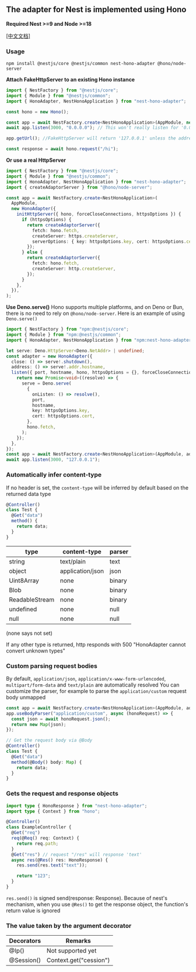 ## The adapter for Nest is implemented using Hono

**Required Nest >=9 and Node >=18**

[[中文文档]](./README.zh.md)

### Usage

`npm install @nestjs/core @nestjs/common nest-hono-adapter @hono/node-server`

**Attach FakeHttpServer to an existing Hono instance**

```ts
import { NestFactory } from "@nestjs/core";
import { Module } from "@nestjs/common";
import { HonoAdapter, NestHonoApplication } from "nest-hono-adapter";

const hono = new Hono();

const app = await NestFactory.create<NestHonoApplication>(AppModule, new HonoAdapter({ hono }));
await app.listen(3000, "0.0.0.0"); // This won't really listen for '0.0.0.0', HonoAdapter will create a FakeHttpServer because Nest depends on it

app.getUrl(); //FakeHttpServer will return '127.0.0.1' unless the address parameter was passed when creating the HonoAdapter

const response = await hono.request("/hi");
```

**Or use a real HttpServer**

```ts
import { NestFactory } from "@nestjs/core";
import { Module } from "@nestjs/common";
import { HonoAdapter, NestHonoApplication } from "nest-hono-adapter";
import { createAdaptorServer } from "@hono/node-server";

const app = await NestFactory.create<NestHonoApplication>(
  AppModule,
  new HonoAdapter({
    initHttpServer({ hono, forceCloseConnections, httpsOptions }) {
      if (httpsOptions) {
        return createAdaptorServer({
          fetch: hono.fetch,
          createServer: https.createServer,
          serverOptions: { key: httpsOptions.key, cert: httpsOptions.cert },
        });
      } else {
        return createAdaptorServer({
          fetch: hono.fetch,
          createServer: http.createServer,
        });
      }
    },
  }),
);
```

**Use Deno.serve()** Hono supports multiple platforms, and on Deno or Bun, there is no need to rely on
`@hono/node-server`. Here is an example of using `Deno.serve()`

```ts
import { NestFactory } from "npm:@nestjs/core";
import { Module } from "npm:@nestjs/common";
import { HonoAdapter, NestHonoApplication } from "npm:nest-hono-adapter";

let serve: Deno.HttpServer<Deno.NetAddr> | undefined;
const adapter = new HonoAdapter({
  close: () => serve!.shutdown(),
  address: () => serve!.addr.hostname,
  listen({ port, hostname, hono, httpsOptions = {}, forceCloseConnections }) {
    return new Promise<void>((resolve) => {
      serve = Deno.serve(
        {
          onListen: () => resolve(),
          port,
          hostname,
          key: httpsOptions.key,
          cert: httpsOptions.cert,
        },
        hono.fetch,
      );
    });
  },
});
const app = await NestFactory.create<NestHonoApplication>(AppModule, adapter);
await app.listen(3000, "127.0.0.1");
```

### Automatically infer content-type

If no header is set, the `content-type` will be inferred by default based on the returned data type

```ts
@Controller()
class Test {
  @Get("data")
  method() {
    return data;
  }
}
```

| type                       | content-type     | parser |
| -------------------------- | ---------------- | ------ |
| string                     | text/plain       | text   |
| object                     | application/json | json   |
| Uint8Array                 | none             | binary |
| Blob                       | none             | binary |
| ReadableStream<Uint8Array> | none             | binary |
| undefined                  | none             | null   |
| null                       | none             | null   |

(none says not set)

If any other type is returned, http responds with 500 "HonoAdapter cannot convert unknown types"

### Custom parsing request bodies

By default, `application/json`, `application/x-www-form-urlencoded`, `multipart/form-data` and `text/plain` are
automatically resolved You can customize the parser, for example to parse the `application/custom` request body unmapped

```ts
const app = await NestFactory.create<NestHonoApplication>(AppModule, adapter);
app.useBodyParser("application/custom", async (honoRequest) => {
  const json = await honoRequest.json();
  return new Map(json);
});

// Get the request body via @Body
@Controller()
class Test {
  @Get("data")
  method(@Body() body: Map) {
    return data;
  }
}
```

### Gets the request and response objects

```ts
import type { HonoResponse } from "nest-hono-adapter";
import type { Context } from "hono";

@Controller()
class ExampleController {
  @Get("req")
  req(@Req() req: Context) {
    return req.path;
  }
  @Get("res") // request "/res" will response 'text'
  async res(@Res() res: HonoResponse) {
    res.send(res.text("text"));

    return "123";
  }
}
```

`res.send()` is signed send(response: Response). Because of nest's mechanism, when you use `@Res()` to get the response
object, the function's return value is ignored

### The value taken by the argument decorator

| Decorators | Remarks                |
| ---------- | ---------------------- |
| @Ip()      | Not supported yet      |
| @Session() | Context.get("cession") |
